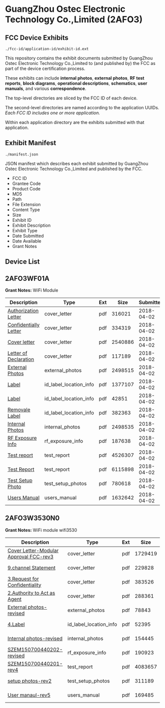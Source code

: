 # GuangZhou Ostec Electronic Technology Co.,Limited (2AFO3)
## FCC Device Exhibits

```
./fcc-id/application-id/exhibit-id.ext
```

This repository contains the exhibit documents submitted by GuangZhou Ostec Electronic Technology Co.,Limited to (and published by) the FCC as part of the device certification process.

These exhibits can include **internal photos**, **external photos**, **RF test reports**, **block diagrams**, **operational descriptions**, **schematics**, **user manuals**, and various **correspondence**.

The top-level directories are sliced by the FCC ID of each device.

The second-level directories are named according to the application UUIDs. *Each FCC ID includes one or more application.*

Within each application directory are the exhibits submitted with that application. 

## Exhibit Manifest

```
./manifest.json
```

JSON manifest which describes each exhibit submitted by GuangZhou Ostec Electronic Technology Co.,Limited and published by the FCC.

- FCC ID
- Grantee Code
- Product Code
- MD5
- Path
- File Extension
- Content Type
- Size
- Exhibit ID
- Exhibit Description
- Exhibit Type
- Date Submitted
- Date Available
- Grant Notes

## Device List
## 2AFO3WF01A
**Grant Notes:** WiFi Module

| Description | Type | Ext | Size | Submitted | Available |
| ----------- | ---- | --- | ---- | --------- | --------- |
| [Authorization Letter](2AFO3WF01A/019cfd2bc15ea66bb48ae2078a21e6e8/3804108.pdf) | cover_letter | pdf | 316021 | 2018-04-02 | 2018-04-02 |
| [Confidentially Letter](2AFO3WF01A/019cfd2bc15ea66bb48ae2078a21e6e8/3804109.pdf) | cover_letter | pdf | 334319 | 2018-04-02 | 2018-04-02 |
| [Cover letter](2AFO3WF01A/019cfd2bc15ea66bb48ae2078a21e6e8/3804114.pdf) | cover_letter | pdf | 2540886 | 2018-04-02 | 2018-04-02 |
| [Letter of Declaration](2AFO3WF01A/019cfd2bc15ea66bb48ae2078a21e6e8/3804125.pdf) | cover_letter | pdf | 117189 | 2018-04-02 | 2018-04-02 |
| [External Photos](2AFO3WF01A/019cfd2bc15ea66bb48ae2078a21e6e8/3804118.pdf) | external_photos | pdf | 2498515 | 2018-04-02 | 2018-04-02 |
| [Label](2AFO3WF01A/019cfd2bc15ea66bb48ae2078a21e6e8/3804115.pdf) | id_label_location_info | pdf | 1377107 | 2018-04-02 | 2018-04-02 |
| [Label](2AFO3WF01A/019cfd2bc15ea66bb48ae2078a21e6e8/3804116.pdf) | id_label_location_info | pdf | 42851 | 2018-04-02 | 2018-04-02 |
| [Removale Label](2AFO3WF01A/019cfd2bc15ea66bb48ae2078a21e6e8/3804117.pdf) | id_label_location_info | pdf | 382363 | 2018-04-02 | 2018-04-02 |
| [Internal Photos](2AFO3WF01A/019cfd2bc15ea66bb48ae2078a21e6e8/3804119.pdf) | internal_photos | pdf | 2498535 | 2018-04-02 | 2018-04-02 |
| [RF Exposure Info](2AFO3WF01A/019cfd2bc15ea66bb48ae2078a21e6e8/3804124.pdf) | rf_exposure_info | pdf | 187638 | 2018-04-02 | 2018-04-02 |
| [Test report](2AFO3WF01A/019cfd2bc15ea66bb48ae2078a21e6e8/3804122.pdf) | test_report | pdf | 4526307 | 2018-04-02 | 2018-04-02 |
| [Test Report](2AFO3WF01A/019cfd2bc15ea66bb48ae2078a21e6e8/3804123.pdf) | test_report | pdf | 6115898 | 2018-04-02 | 2018-04-02 |
| [Test Setup Photo](2AFO3WF01A/019cfd2bc15ea66bb48ae2078a21e6e8/3804120.pdf) | test_setup_photos | pdf | 780618 | 2018-04-02 | 2018-04-02 |
| [Users Manual](2AFO3WF01A/019cfd2bc15ea66bb48ae2078a21e6e8/3804110.pdf) | users_manual | pdf | 1632642 | 2018-04-02 | 2018-04-02 |
## 2AFO3W3530N0
**Grant Notes:** WiFi module wifi3530

| Description | Type | Ext | Size | Submitted | Available |
| ----------- | ---- | --- | ---- | --------- | --------- |
| [Cover Letter-Modular Approval FCC-rev3](2AFO3W3530N0/4e8673281f982d9c72afacd892fcecd9/2794550.pdf) | cover_letter | pdf | 1729419 | 2015-10-27 | 2015-10-27 |
| [9.channel Statement](2AFO3W3530N0/4e8673281f982d9c72afacd892fcecd9/2794551.pdf) | cover_letter | pdf | 229828 | 2015-10-27 | 2015-10-27 |
| [3.Request  for Confidentiality](2AFO3W3530N0/4e8673281f982d9c72afacd892fcecd9/2794552.pdf) | cover_letter | pdf | 383526 | 2015-10-27 | 2015-10-27 |
| [2.Authority to Act as Agent](2AFO3W3530N0/4e8673281f982d9c72afacd892fcecd9/2794553.pdf) | cover_letter | pdf | 288361 | 2015-10-27 | 2015-10-27 |
| [External photos-revised](2AFO3W3530N0/4e8673281f982d9c72afacd892fcecd9/2794554.pdf) | external_photos | pdf | 78843 | 2015-10-27 | 2015-10-27 |
| [4.Label](2AFO3W3530N0/4e8673281f982d9c72afacd892fcecd9/2794556.pdf) | id_label_location_info | pdf | 52395 | 2015-10-27 | 2015-10-27 |
| [Internal photos-revised](2AFO3W3530N0/4e8673281f982d9c72afacd892fcecd9/2794555.pdf) | internal_photos | pdf | 154445 | 2015-10-27 | 2015-10-27 |
| [SZEM150700440202-revised](2AFO3W3530N0/4e8673281f982d9c72afacd892fcecd9/2794560.pdf) | rf_exposure_info | pdf | 190923 | 2015-10-27 | 2015-10-27 |
| [SZEM150700440201-rev4](2AFO3W3530N0/4e8673281f982d9c72afacd892fcecd9/2803438.pdf) | test_report | pdf | 4083657 | 2015-11-05 | 2015-10-27 |
| [setup photos-rev2](2AFO3W3530N0/4e8673281f982d9c72afacd892fcecd9/2794562.pdf) | test_setup_photos | pdf | 311189 | 2015-10-27 | 2015-10-27 |
| [User manaul-rev5](2AFO3W3530N0/4e8673281f982d9c72afacd892fcecd9/2794563.pdf) | users_manual | pdf | 169485 | 2015-10-27 | 2015-10-27 |
